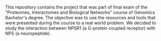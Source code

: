 This repository contains the project that was part of final exam of the "Proteomes, Interactomes and Biological Networks" course of Genomics Bachelor's degree. The objective was to use the resources and tools that were presented during the course to a real world problem. We decided to study the interaction between NPSR1 (a G-protein coupled receptor) with NPS (a neuropeptide).

